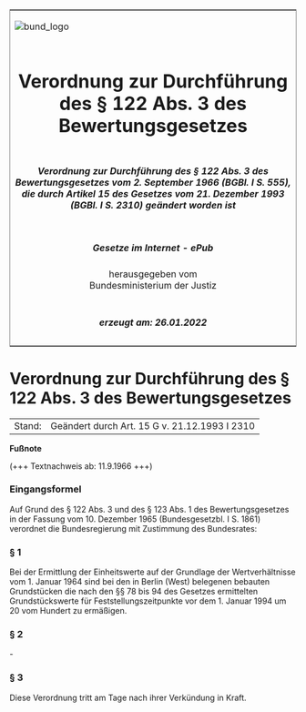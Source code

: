 <span id="DECKBLATT.html"></span>

<table border="0" frame="border" width="100%">

<tr valign="top">

<td align="left">

![bund\_logo](BfJ_2021_Web_de_de.gif)

</td>

<td align="right">

 

</td>

</tr>

<tr align="center" valign="middle">

<td colspan="2">

# Verordnung zur Durchführung des § 122 Abs. 3 des Bewertungsgesetzes

</td>

</tr>

<tr align="center" valign="middle">

<td colspan="2">

##### Verordnung zur Durchführung des § 122 Abs. 3 des Bewertungsgesetzes vom 2. September 1966 (BGBl. I S. 555), die durch Artikel 15 des Gesetzes vom 21. Dezember 1993 (BGBl. I S. 2310) geändert worden ist

</td>

</tr>

<tr align="center" valign="middle">

<td colspan="2">

  
  

##### Gesetze im Internet - ePub  
  
herausgegeben vom  
Bundesministerium der Justiz

</td>

</tr>

<tr align="center" valign="bottom">

<td colspan="2">

  
  

##### erzeugt am: 26.01.2022

</td>

</tr>

</table>

<span id="BJNR005550966.html"></span>

# Verordnung zur Durchführung des § 122 Abs. 3 des Bewertungsgesetzes

<div>

<div class="jnhtml">

|        |                                               |
| ------ | --------------------------------------------- |
| Stand: | Geändert durch Art. 15 G v. 21.12.1993 I 2310 |

</div>

</div>

<div>

  
**Fußnote**

<div class="jnhtml">

<div>

<div class="jurAbsatz">

(+++ Textnachweis ab: 11.9.1966 +++)

</div>

</div>

</div>

</div>

<span id="BJNR005550966BJNE000100303.html"></span>

### Eingangsformel  

<div>

<div class="jnhtml">

<div>

<div class="jurAbsatz">

Auf Grund des § 122 Abs. 3 und des § 123 Abs. 1 des Bewertungsgesetzes
in der Fassung vom 10. Dezember 1965 (Bundesgesetzbl. I S. 1861)
verordnet die Bundesregierung mit Zustimmung des Bundesrates:

</div>

</div>

</div>

</div>

<span id="BJNR005550966BJNE000201301.html"></span>

### § 1  

<div>

<div class="jnhtml">

<div>

<div class="jurAbsatz">

Bei der Ermittlung der Einheitswerte auf der Grundlage der
Wertverhältnisse vom 1. Januar 1964 sind bei den in Berlin (West)
belegenen bebauten Grundstücken die nach den §§ 78 bis 94 des Gesetzes
ermittelten Grundstückswerte für Feststellungszeitpunkte vor dem 1.
Januar 1994 um 20 vom Hundert zu ermäßigen.

</div>

</div>

</div>

</div>

<span id="BJNR005550966BJNE000301301.html"></span>

### § 2  

<div>

<div class="jnhtml">

<div>

<div class="jurAbsatz">

\-

</div>

</div>

</div>

</div>

<span id="BJNR005550966BJNE000400303.html"></span>

### § 3  

<div>

<div class="jnhtml">

<div>

<div class="jurAbsatz">

Diese Verordnung tritt am Tage nach ihrer Verkündung in Kraft.

</div>

</div>

</div>

</div>
